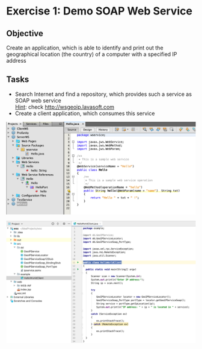 # Exercise 1: Demo SOAP Web Service
## Objective 
Create an application, which is able to identify and print out the geographical location (the country) of a computer with a specified IP address

## Tasks
- Search Internet and find a repository, which provides such a service as SOAP web service<br>
<u>Hint</u>: check http://wsgeoip.lavasoft.com
- Create a client application, which consumes this service


![NetBeans Server](https://github.com/datsoftlyngby/soft2019fall-si/blob/master/docs/Sessions/Week37/Resources/Images/netbeans-server.tiff)

![Intellij Client](https://github.com/datsoftlyngby/soft2019fall-si/blob/master/docs/Sessions/Week37/Resources/Images/Intellij-client.tiff)
